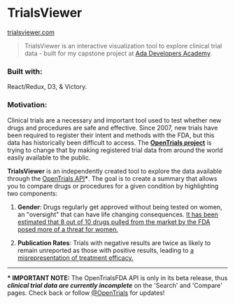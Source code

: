 # TrialsViewer
[trialsviewer.com](http://trialsviewer.com/)
> TrialsViewer is an interactive visualization tool to explore clinical trial data - built for my capstone project at [Ada Developers Academy](adadevelopersacademy.org).  


### Built with:
  React/Redux, D3, & Victory.

### Motivation:

  Clinical trials are a necessary and important tool used to test whether new drugs and
  procedures are safe and effective. Since 2007, new trials have been [](https://www.gpo.gov/fdsys/pkg/PLAW-110publ85/pdf/PLAW-110publ85.pdf#page=82) required to register their intent and methods with the FDA, but this data has historically been difficult to access.
  The **[OpenTrials project](http://opentrials.net/)** is trying to change that by making registered trial data from around the world easily available to the public.

  **TrialsViewer** is an independently created tool to explore the data available through
  the [OpenTrials API](https://fda.opentrials.net/search)**\***. The goal is to create a summary that allows you to compare drugs or procedures for
  a given condition by highlighting two components:

1. **Gender**: Drugs regularly get approved without being tested on women, an "oversight" that can have life changing consequences. [It has been estimated that 8 out of 10 drugs pulled from the market by the FDA posed more of a threat for women.](https://www.drugwatch.com/featured/fda-let-women-down/)

2. **Publication Rates**: Trials with negative results are twice as likely to remain unreported as those with positive results, leading to [a misrepresentation of treatment efficacy.](http://www.nejm.org/doi/full/10.1056/NEJMsa065779#t=article)


* * *
  **\* IMPORTANT NOTE:** The OpenTrialsFDA API is only in its beta release, thus **_clinical trial data are currently incomplete_** on the 'Search' and 'Compare' pages. Check back or follow [@OpenTrials](https://twitter.com/opentrials) for updates!
